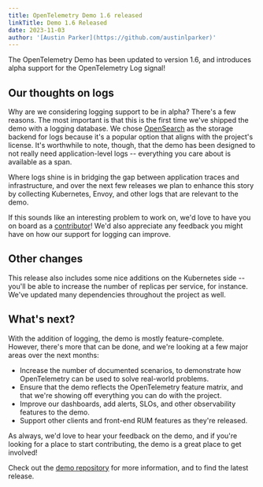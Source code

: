 ```yaml
---
title: OpenTelemetry Demo 1.6 released
linkTitle: Demo 1.6 Released
date: 2023-11-03
author: '[Austin Parker](https://github.com/austinlparker)'
---
```


The OpenTelemetry Demo has been updated to version 1.6, and introduces alpha
support for the OpenTelemetry Log signal!

## Our thoughts on logs

Why are we considering logging support to be in alpha? There's a few reasons.
The most important is that this is the first time we've shipped the demo with a
logging database. We chose [OpenSearch](https://opensearch.org/) as the storage
backend for logs because it's a popular option that aligns with the project's
license. It's worthwhile to note, though, that the demo has been designed to not
really need application-level logs -- everything you care about is available as
a span.

Where logs shine is in bridging the gap between application traces and
infrastructure, and over the next few releases we plan to enhance this story by
collecting Kubernetes, Envoy, and other logs that are relevant to the demo.

If this sounds like an interesting problem to work on, we'd love to have you on
board as a
[contributor](https://github.com/open-telemetry/opentelemetry-demo/blob/main/CONTRIBUTING.md)!
We'd also appreciate any feedback you might have on how our support for logging
can improve.

## Other changes

This release also includes some nice additions on the Kubernetes side -- you'll
be able to increase the number of replicas per service, for instance. We've
updated many dependencies throughout the project as well.

## What's next?

With the addition of logging, the demo is mostly feature-complete. However,
there's more that can be done, and we're looking at a few major areas over the
next months:

- Increase the number of documented scenarios, to demonstrate how OpenTelemetry
  can be used to solve real-world problems.
- Ensure that the demo reflects the OpenTelemetry feature matrix, and that we're
  showing off everything you can do with the project.
- Improve our dashboards, add alerts, SLOs, and other observability features to
  the demo.
- Support other clients and front-end RUM features as they're released.

As always, we'd love to hear your feedback on the demo, and if you're looking
for a place to start contributing, the demo is a great place to get involved!

Check out the
[demo repository](https://github.com/open-telemetry/opentelemetry-demo) for more
information, and to find the latest release.
